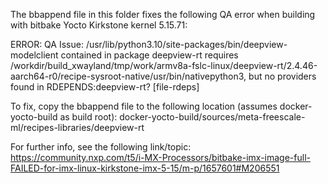 The bbappend file in this folder fixes the following QA error when building with bitbake Yocto Kirkstone kernel 5.15.71:

ERROR: QA Issue: /usr/lib/python3.10/site-packages/bin/deepview-modelclient contained in package deepview-rt 
requires /workdir/build_xwayland/tmp/work/armv8a-fslc-linux/deepview-rt/2.4.46-aarch64-r0/recipe-sysroot-native/usr/bin/nativepython3, 
but no providers found in RDEPENDS:deepview-rt? [file-rdeps]

To fix, copy the bbappend file to the following location (assumes docker-yocto-build as build root):
docker-yocto-build/sources/meta-freescale-ml/recipes-libraries/deepview-rt

For further info, see the following link/topic:
https://community.nxp.com/t5/i-MX-Processors/bitbake-imx-image-full-FAILED-for-imx-linux-kirkstone-imx-5-15/m-p/1657601#M206551

